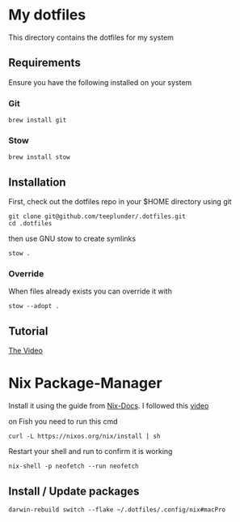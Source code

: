 # My dotfiles

This directory contains the dotfiles for my system

## Requirements

Ensure you have the following installed on your system

### Git

```
brew install git
```

### Stow

```
brew install stow
```

## Installation

First, check out the dotfiles repo in your $HOME directory using git

```
git clone git@github.com/teeplunder/.dotfiles.git
cd .dotfiles
```

then use GNU stow to create symlinks

```
stow .
```

### Override

When files already exists you can override it with

```
stow --adopt .
```

## Tutorial

[The Video](https://youtu.be/y6XCebnB9gs?si=XKJVomggYPDYyLN2)

# Nix Package-Manager

Install it using the guide from [Nix-Docs](https://nixos.org/download/). I followed this [video](https://youtu.be/Z8BL8mdzWHI?si=BpJHaY3-7phbASsm)

on Fish you need to run this cmd

```fish
curl -L https://nixos.org/nix/install | sh
```

Restart your shell and run to confirm it is working

```fish
nix-shell -p neofetch --run neofetch
```

## Install / Update packages

```fish
darwin-rebuild switch --flake ~/.dotfiles/.config/nix#macPro
```
